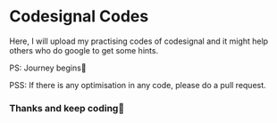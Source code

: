 <h1>Codesignal Codes</h1>

<p>Here, I will upload my practising codes of codesignal and it might help others who do google to get some hints.</p>

<p>PS: Journey begins🙂</p>
<p>PSS: If there is any optimisation in any code, please do a pull request.</p>

<h3>Thanks and keep coding🍻</h3>
